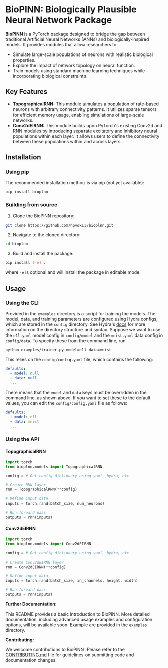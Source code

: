 # BioPlNN: Biologically Plausible Neural Network Package

**BioPlNN** is a PyTorch package designed to bridge the gap between traditional Artificial Neural Networks (ANNs) and biologically-inspired models. It provides modules that allow researchers to:

* Simulate large-scale populations of neurons with realistic biological properties.
* Explore the impact of network topology on neural function.
* Train models using standard machine learning techniques while incorporating biological constraints.

## Key Features

* **TopographicalRNN:** This module simulates a population of rate-based neurons with arbitrary connectivity patterns. It utilizes sparse tensors for efficient memory usage, enabling simulations of large-scale networks.
* **Conv2dEIRNN:** This module builds upon PyTorch's existing Conv2d and RNN modules by introducing separate excitatory and inhibitory neural populations within each layer. It allows users to define the connectivity between these populations within and across layers.

## Installation

### Using pip

The recommended installation method is via pip (not yet available):

```bash
pip install bioplnn
```

### Building from source

1. Clone the BioPlNN repository:

```bash
git clone https://github.com/hpvok13/bioplnn.git
```

2. Navigate to the cloned directory:

```bash
cd bioplnn
```

3. Build and install the package:

```bash
pip install [-e] .
```
where `-e` is optional and will install the package in editable mode.

## Usage

### Using the CLI

Provided in the `examples` directory is a script for training the models.
The model, data, and training parameters are configured using Hydra configs,
which are stored in the `config` directory. See Hydra's
[docs](https://hydra.cc/docs/intro) for more information on the directory
structure and syntax.
Suppose we want to use the `e1l.yaml` model config in `config/model` and
the `mnist.yaml` data config in `config/data`. To specify these from the
command line, run
```bash
python examples/trainer.py model=e1l data=mnist
```
This relies on the `config/config.yaml` file, which contains
the following:
```yaml
defaults:
  - model: null
  - data: null
  ...
```
There means that the `model` and `data` keys must be overridden in the command
line, as shown above. If you want to set these to the default values, you can
edit the `config/config.yaml` file as follows:
```yaml
defaults:
  - model: e1l
  - data: mnist
  ...
```

### Using the API

#### TopographicalRNN

```python
import torch
from bioplnn.models import TopographicalRNN

config = # Get config dictionary using yaml, hydra, etc.

# Create RNN layer
rnn = TopographicalRNN(**config)

# Define input data
inputs = torch.rand(batch_size, num_neurons)

# Run forward pass
outputs = rnn(inputs)
```

#### Conv2dEIRNN

```python
import torch
from bioplnn.models import Conv2dEIRNN

config = # Get config dictionary using yaml, hydra, etc.

# Create Conv2dEIRNN layer
rnn = Conv2dEIRNN(**config)

# Define input data
inputs = torch.rand(batch_size, in_channels, height, width)

# Run forward pass
outputs = rnn(inputs)
```

**Further Documentation:**

This README provides a basic introduction to BioPlNN. More detailed documentation, including advanced usage examples and configuration options, will be available soon. Example are provided in the `examples` directory.

**Contributing:**

We welcome contributions to BioPlNN! Please refer to the [CONTRIBUTING.md](CONTRIBUTING.md) file for guidelines on submitting code and documentation changes.
